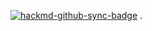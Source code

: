 [![hackmd-github-sync-badge](https://hackmd.io/oLkYgtWqQY2B1ic_Yt_zNg/badge)](https://hackmd.io/oLkYgtWqQY2B1ic_Yt_zNg)
.
